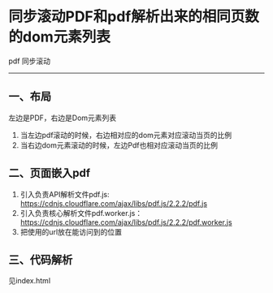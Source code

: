 # 同步滚动PDF和pdf解析出来的相同页数的dom元素列表

pdf 同步滚动 

---

## 一、布局
左边是PDF，右边是Dom元素列表
1. 当左边pdf滚动的时候，右边相对应的dom元素对应滚动当页的比例
2. 当右边dom元素滚动的时候，左边Pdf也相对应滚动当页的比例

## 二、页面嵌入pdf
1. 引入负责API解析文件pdf.js: https://cdnjs.cloudflare.com/ajax/libs/pdf.js/2.2.2/pdf.js
2. 引入负责核心解析文件pdf.worker.js： https://cdnjs.cloudflare.com/ajax/libs/pdf.js/2.2.2/pdf.worker.js
3. 把使用的url放在能访问到的位置

## 三、代码解析
见index.html
